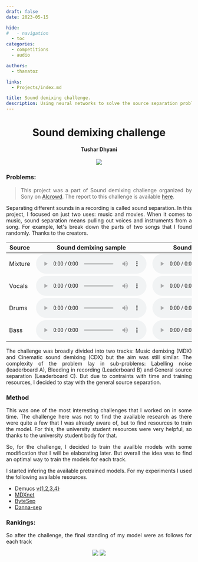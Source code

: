 ```yaml
---
draft: false 
date: 2023-05-15 

hide:
#   - navigation
  - toc
categories:
  - competitions
  - audio

authors:
  - thanatoz

links:
  - Projects/index.md

title: Sound demixing challenge.
description: Using neural networks to solve the source separation problem. These audio inverse problems are mainly for sound demixing and cinematic demixing challenge. 
---
```


<style>
p{
text-align: justify;
text-justify: inter-word;
}

.MathJax {
font-size: 2.1em;
}
</style>

<center>

# Sound demixing challenge

#### <p style="text-align: center;">Tushar Dhyani</p>
<!-- <p style="text-align: center;">Institut für Maschinelle Sprachverarbeitung, University of Stuttgart</p> -->
</center>

<center>
<img class="center-block" style="max-width:750px;" src="https://ik.imagekit.io/tushard/Personal/projects/sound_demixing_banner_SE0lHotR6?updatedAt=1702507794406">
</center>

### Problems:

> This project was a part of Sound demixing challenge organized by Sony on [AIcrowd](https://www.aicrowd.com/challenges/sound-demixing-challenge-2023). The report to this challenge is available [here](https://doi.org/10.3389/frsip.2021.808395).

Separating different sounds in a recording is called sound separation. In this project, I focused on just two uses: music and movies. When it comes to music, sound separation means pulling out voices and instruments from a song. For example, let's break down the parts of two songs that I found randomly. Thanks to the creators.

| Source   | Sound demixing sample                                                                                 | Sound demixing sample                                                                      |
|----------|---------------------------------------------------------------------------------------|---------------------------------------------------------------------------------------------|
| Mixture  | <audio controls controlsList="nodownload"><source src="../sound_separ_files/song1/mixture.wav" type="audio/flac"></audio> | <audio controls controlsList="nodownload"><source src="../sound_separ_files/song2/mixture.wav" type="audio/flac"></audio> | 
| Vocals  | <audio controls controlsList="nodownload"><source src="../sound_separ_files/song1/vocals.wav" type="audio/flac"></audio> | <audio controls controlsList="nodownload"><source src="../sound_separ_files/song2/vocals.wav" type="audio/flac"></audio> | 
| Drums  | <audio controls controlsList="nodownload"><source src="../sound_separ_files/song1/drums.wav" type="audio/flac"></audio> | <audio controls controlsList="nodownload"><source src="../sound_separ_files/song2/drums.wav" type="audio/flac"></audio> | 
| Bass  | <audio controls controlsList="nodownload"><source src="../sound_separ_files/song1/bass.wav" type="audio/flac"></audio> | <audio controls controlsList="nodownload"><source src="../sound_separ_files/song2/bass.wav" type="audio/flac"></audio> |

The challenge was broadly divided into two tracks: Music demixing (MDX) and Cinematic sound demixing (CDX) but the aim was still similar. The complexity of the problem lay in sub-problems: Labelling noise (leaderboard A), Bleeding in recording (Leaderboard B) and General source separation (Leaderboard C). But due to contraints with time and training resources, I decided to stay with the general source separation.  


### Method

This was one of the most interesting challenges that I worked on in some time. The challenge here was not to find the available research as there were quite a few that I was already aware of, but to find resources to train the model. For this, the university student resources were very helpful, so thanks to the university student body for that.

So, for the challenge, I decided to train the availble models with some modification that I will be elaborating later. But overall the idea was to find an optimal way to train the models for each track. 

I started infering the available pretrained models. For my experiments I used the following available resources.

- Demucs [v{1,2,3,4}](https://github.com/facebookresearch/demucs)
- [MDXnet](https://github.com/kuielab/mdx-net)
- [ByteSep](https://github.com/bytedance/music_source_separation)
- [Danna-sep](https://github.com/yoyololicon/danna-sep)



### Rankings:

So after the challenge, the final standing of my model were as follows for each track

<center>
<img class="center-block" style="max-width:750px;" src="https://ik.imagekit.io/tushard/Personal/projects/cdx_challenge_standing_created_FX_F8A7bi.webp?updatedAt=1702550989644">
<img class="center-block" style="max-width:750px;" src="https://ik.imagekit.io/tushard/Personal/projects/mdx_rankings_QGrmk076-.webp?updatedAt=1702551672238">

</center>